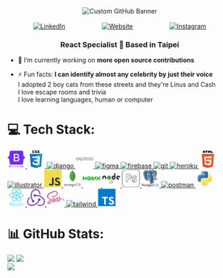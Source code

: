 <div align="center"><img src="https://github.com/user-attachments/assets/6eee2c09-eb60-4ba7-bd5b-1cd2cf9cfe53" alt="Custom GitHub Banner" /></div>
<br />
<div align="center">  
<a href="https://www.linkedin.com/in/emilyaknott/"><img src="https://img.shields.io/badge/LinkedIn-Connect-0077B5?labelColor=0b132b&style=flat&logo=LinkedIn&logoColor=white&link=https://www.linkedin.com/in/emilyaknott/" alt="LinkedIn" width="200" /></a>  
 &nbsp;  
 &nbsp;  
 &nbsp;  
 &nbsp;  
 &nbsp;  
 &nbsp;  
 &nbsp;  
 &nbsp;  
 &nbsp;  
 &nbsp;  
<a href="https://www.emilyknott.com/"><img src="https://img.shields.io/badge/Website-Visit-c8b8db?labelColor=0b132b&style=flat&logo=React&logoColor=white&link=https://www.emilyknott.com/" alt="Website" width="200" /></a> 
 &nbsp;  
 &nbsp;  
 &nbsp;  
 &nbsp;  
 &nbsp;  
 &nbsp;  
 &nbsp;  
 &nbsp;  
 &nbsp;  
 &nbsp;  
<a href="https://www.instagram.com/itsemilyknott/"><img src="https://img.shields.io/badge/Instagram-Connect-d62976?labelColor=0b132b&style=flat&logo=Instagram&logoColor=white&link=https://www.instagram.com/itsemilyknott/" alt="Instagram" width="200" /></a> 
</div>
<h3 align="center">React Specialist 🫧 Based in Taipei</h3>

- 🔭 I’m currently working on **more open source contributions**

- ⚡ Fun facts:
  **I can identify almost any celebrity by just their voice**  
  I adopted 2 boy cats from these streets and they're Linus and Cash  
  I love escape rooms and trivia  
  I love learning languages, human or computer  

# 💻 Tech Stack:
<p align="left"> <a href="https://getbootstrap.com" target="_blank" rel="noreferrer"> <img src="https://raw.githubusercontent.com/devicons/devicon/master/icons/bootstrap/bootstrap-plain-wordmark.svg" alt="bootstrap" width="40" height="40"/> </a> <a href="https://www.w3schools.com/css/" target="_blank" rel="noreferrer"> <img src="https://raw.githubusercontent.com/devicons/devicon/master/icons/css3/css3-original-wordmark.svg" alt="css3" width="40" height="40"/> </a> <a href="https://www.djangoproject.com/" target="_blank" rel="noreferrer"> <img src="https://cdn.worldvectorlogo.com/logos/django.svg" alt="django" width="40" height="40"/> </a> <a href="https://expressjs.com" target="_blank" rel="noreferrer"> <img src="https://raw.githubusercontent.com/devicons/devicon/master/icons/express/express-original-wordmark.svg" alt="express" width="40" height="40"/> </a> <a href="https://www.figma.com/" target="_blank" rel="noreferrer"> <img src="https://www.vectorlogo.zone/logos/figma/figma-icon.svg" alt="figma" width="40" height="40"/> </a> <a href="https://firebase.google.com/" target="_blank" rel="noreferrer"> <img src="https://www.vectorlogo.zone/logos/firebase/firebase-icon.svg" alt="firebase" width="40" height="40"/> </a> <a href="https://git-scm.com/" target="_blank" rel="noreferrer"> <img src="https://www.vectorlogo.zone/logos/git-scm/git-scm-icon.svg" alt="git" width="40" height="40"/> </a> <a href="https://heroku.com" target="_blank" rel="noreferrer"> <img src="https://www.vectorlogo.zone/logos/heroku/heroku-icon.svg" alt="heroku" width="40" height="40"/> </a> <a href="https://www.w3.org/html/" target="_blank" rel="noreferrer"> <img src="https://raw.githubusercontent.com/devicons/devicon/master/icons/html5/html5-original-wordmark.svg" alt="html5" width="40" height="40"/> </a> <a href="https://www.adobe.com/in/products/illustrator.html" target="_blank" rel="noreferrer"> <img src="https://www.vectorlogo.zone/logos/adobe_illustrator/adobe_illustrator-icon.svg" alt="illustrator" width="40" height="40"/> </a> <a href="https://developer.mozilla.org/en-US/docs/Web/JavaScript" target="_blank" rel="noreferrer"> <img src="https://raw.githubusercontent.com/devicons/devicon/master/icons/javascript/javascript-original.svg" alt="javascript" width="40" height="40"/> </a> <a href="https://www.mongodb.com/" target="_blank" rel="noreferrer"> <img src="https://raw.githubusercontent.com/devicons/devicon/master/icons/mongodb/mongodb-original-wordmark.svg" alt="mongodb" width="40" height="40"/> </a> <a href="https://www.nginx.com" target="_blank" rel="noreferrer"> <img src="https://raw.githubusercontent.com/devicons/devicon/master/icons/nginx/nginx-original.svg" alt="nginx" width="40" height="40"/> </a> <a href="https://nodejs.org" target="_blank" rel="noreferrer"> <img src="https://raw.githubusercontent.com/devicons/devicon/master/icons/nodejs/nodejs-original-wordmark.svg" alt="nodejs" width="40" height="40"/> </a> <a href="https://www.photoshop.com/en" target="_blank" rel="noreferrer"> <img src="https://raw.githubusercontent.com/devicons/devicon/master/icons/photoshop/photoshop-line.svg" alt="photoshop" width="40" height="40"/> </a> <a href="https://www.postgresql.org" target="_blank" rel="noreferrer"> <img src="https://raw.githubusercontent.com/devicons/devicon/master/icons/postgresql/postgresql-original-wordmark.svg" alt="postgresql" width="40" height="40"/> </a> <a href="https://postman.com" target="_blank" rel="noreferrer"> <img src="https://www.vectorlogo.zone/logos/getpostman/getpostman-icon.svg" alt="postman" width="40" height="40"/> </a> <a href="https://www.python.org" target="_blank" rel="noreferrer"> <img src="https://raw.githubusercontent.com/devicons/devicon/master/icons/python/python-original.svg" alt="python" width="40" height="40"/> </a> <a href="https://reactjs.org/" target="_blank" rel="noreferrer"> <img src="https://raw.githubusercontent.com/devicons/devicon/master/icons/react/react-original-wordmark.svg" alt="react" width="40" height="40"/> </a> <a href="https://redux.js.org" target="_blank" rel="noreferrer"> <img src="https://raw.githubusercontent.com/devicons/devicon/master/icons/redux/redux-original.svg" alt="redux" width="40" height="40"/> </a> <a href="https://sass-lang.com" target="_blank" rel="noreferrer"> <img src="https://raw.githubusercontent.com/devicons/devicon/master/icons/sass/sass-original.svg" alt="sass" width="40" height="40"/> </a> <a href="https://tailwindcss.com/" target="_blank" rel="noreferrer"> <img src="https://www.vectorlogo.zone/logos/tailwindcss/tailwindcss-icon.svg" alt="tailwind" width="40" height="40"/> </a> <a href="https://www.typescriptlang.org/" target="_blank" rel="noreferrer"> <img src="https://raw.githubusercontent.com/devicons/devicon/master/icons/typescript/typescript-original.svg" alt="typescript" width="40" height="40"/> </a> </p>

# 📊 GitHub Stats:
![](https://github-readme-stats.vercel.app/api/top-langs/?username=eaknott&theme=nightowl&hide_border=false&include_all_commits=false&count_private=false&layout=compact)
![](https://github-readme-stats.vercel.app/api?username=eaknott&theme=nightowl&hide_border=false&include_all_commits=false&count_private=false)<br/>
![](https://github-readme-streak-stats.herokuapp.com/?user=eaknott&theme=nightowl&hide_border=false)<br/>

<!-- Proudly created with GPRM ( https://gprm.itsvg.in ) -->
